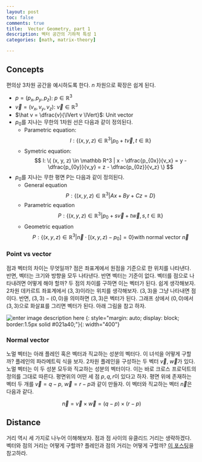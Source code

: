 ```yaml
---
layout: post
toc: false
comments: true
title:  Vector Geometry, part 1 
description: 벡터 공간의 기하적 특성 1
categories: [math, matrix-theory]

---
```


## Concepts 

편의상 3차원 공간을 예시하도록 한다. $n$ 차원으로 확장은 쉽게 된다. 

- $p = (p_x, p_y, p_z)$: $p \in \mathbb R^3$
- $\vec v = (v_x, v_y, v_z)$: $\vec v \in \mathbb R^3$
- $\hat v = \dfrac{v}{\lVert v \lVert}$: Unit vector 
- $p_0$를 지나는 무한의 1차원 선은 다음과 같이 정의된다. 
	- Parametric equation: 
	$$
	l : \{ (x, y, z) \in \mathbb R^3 | p_0 + t \vec v, t \in \mathbb R\}
	$$
	- Symetric equation: 
	$$
	l: \{  (x, y, z) \in \mathbb R^3 | x - \dfrac{p_{0x}}{v_x} = y - \dfrac{p_{0y}}{v_y}  = z - \dfrac{p_{0z}}{v_z} \}
	$$ 
- $p_0$를 지나는 무한 평면 P는 다음과 같이 정의된다. 
	- General equation
	$$
	P: \{ (x, y, z) \in \mathbb R^3 | Ax + By + Cz = D \}
	$$
	- Parametric equation
	$$
	P : \{ (x, y, z) \in \mathbb R^3 | p_0 + s \vec v + t \vec w, s, t \in \mathbb R \}
	$$
	- Geometric equation
	$$
	P : \{ (x, y, z) \in \mathbb R^3 | \vec n \cdot [(x,y,z) - p_0] = 0 \} \text{with normal vector $\vec n$}
	$$

### Point vs vector 

점과 벡터의 차이는 무엇일까? 점은 좌표계에서 원점을 기준으로 한 위치를 나타낸다. 반면, 벡터는 크기와 방향을 모두 나타낸다. 반면 벡터는 기준이 없다. 벡터를 점으로 나타내려면 어떻게 해야 할까? 두 점의 차이를 구하면 이는 벡터가 된다. 쉽게 생각해보자. 2차원 데카르트 좌표계에서 $(3,3)$이라는 위치를 생각해보자. $(3,3)$을 그냥 나타내면 점이다. 반면, $(3,3) - (0,0)$을 의미하면 $(3,3)$은 벡터가 된다. 그래프 상에서 $(0,0)$에서 $(3,3)$으로 화살표를 그리면 벡터가 된다. 아래 그림을 참고 하자. 

![enter image description here](https://notesclasses.com/wp-content/uploads/2020/04/Displacement-in-Physics-Explanation.png)
{: style="margin: auto; display: block; border:1.5px solid #021a40;"}{: width="400"}

### Normal vector 

노멀 벡터는 아래 플레인 혹은 벡터과 직교하는 성분의 벡터다. 이 녀석을 어떻게 구할까? 플레인의 파라메트릭 식을 보자. 2차원 플레인을 구성하는 두 벡터 $\vec v$, $\vec w$가 있다. 노멀 벡터는 이 두 성분 모두와 직교하는 성분의 벡터이다. 이는 바로 크로스 프로덕트의 정의를 그대로 따른다. 평면위의 어떤 세 점 $p, q, r$이 있다고 하자. 평면 위에 존재하는 벡터 두 개를 $\vec v = q - p$, $\vec w = r - p$과 같이 만들자. 이 벡터와 직교하는 벡터 $\vec n$은 다음과 같다. 

$$
\vec n  = \vec v \times \vec w = (q-p) \times (r-p)
$$

## Distance 

거리 역시 세 가지로 나누어 이해해보자. 점과 점 사이의 유클리드 거리는 생략하겠다. 벡터와 점의 거리는 어떻게 구할까? 플레인과 점의 거리는 어떻게 구할까? [이 포스팅](https://anarinsk.github.io/lostineconomics-v2-1/math/matrix-theory/2020/12/16/Projection.html)을 참고하라. 
<!--stackedit_data:
eyJoaXN0b3J5IjpbODU2MDI2MDQ3LC0xNDA5NDUwNzgsMTkwNj
cxMDg2MCw2NDI2ODMyMTVdfQ==
-->